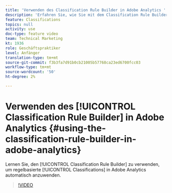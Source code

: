 ```yaml
---
title: 'Verwenden des Classification Rule Builder in Adobe Analytics '
description: 'Erfahren Sie, wie Sie mit dem Classification Rule Builder regelbasierte Classifications in Adobe Analytics automatisch anwenden. '
feature: Classifications
topics: null
activity: use
doc-type: feature video
team: Technical Marketing
kt: 1936
role: Geschäftspraktiker
level: Anfänger
translation-type: tm+mt
source-git-commit: f3b3fa7d91b0cb21005b57768ca23ed6700fcc03
workflow-type: tm+mt
source-wordcount: '50'
ht-degree: 2%

---
```



# Verwenden des [!UICONTROL Classification Rule Builder] in Adobe Analytics {#using-the-classification-rule-builder-in-adobe-analytics}

Lernen Sie, den [!UICONTROL Classification Rule Builder] zu verwenden, um regelbasierte [!UICONTROL Classifications] in Adobe Analytics automatisch anzuwenden.

>[!VIDEO](https://video.tv.adobe.com/v/25884?quality=12)
